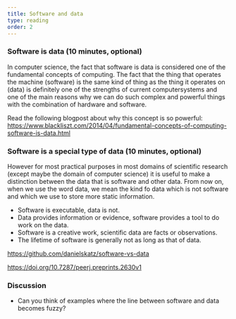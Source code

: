 ```yaml
---
title: Software and data
type: reading
order: 2
---
```


### Software is data (10 minutes, optional)
In computer science, the fact that software is data is considered one of the fundamental concepts of computing. The fact that the thing that operates the machine (software) is the same kind of thing as the thing it operates on (data) is definitely one of the strengths of current computersystems and one of the main reasons why we can do such complex and powerful things with the combination of hardware and software.

Read the following blogpost about why this concept is so powerful:
https://www.blackliszt.com/2014/04/fundamental-concepts-of-computing-software-is-data.html


### Software is a special type of data (10 minutes, optional)
However for most practical purposes in most domains of scientific research (except maybe the domain of computer science) it is useful to make a distinction between the data that is software and other data. From now on, when we use the word data, we mean the kind fo data which is not software and which we use to store more static information.

- Software is executable, data is not.
- Data provides information or evidence, software provides a tool to do work on the data.
- Software is a creative work, scientific data are facts or observations.
- The lifetime of software is generally not as long as that of data.


https://github.com/danielskatz/software-vs-data

https://doi.org/10.7287/peerj.preprints.2630v1


### Discussion

- Can you think of examples where the line between software and data becomes fuzzy?

